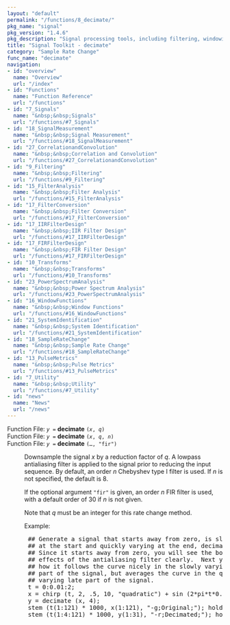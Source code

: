 ```yaml
---
layout: "default"
permalink: "/functions/8_decimate/"
pkg_name: "signal"
pkg_version: "1.4.6"
pkg_description: "Signal processing tools, including filtering, windowing and display functions."
title: "Signal Toolkit - decimate"
category: "Sample Rate Change"
func_name: "decimate"
navigation:
- id: "overview"
  name: "Overview"
  url: "/index"
- id: "Functions"
  name: "Function Reference"
  url: "/functions"
- id: "7_Signals"
  name: "&nbsp;&nbsp;Signals"
  url: "/functions/#7_Signals"
- id: "18_SignalMeasurement"
  name: "&nbsp;&nbsp;Signal Measurement"
  url: "/functions/#18_SignalMeasurement"
- id: "27_CorrelationandConvolution"
  name: "&nbsp;&nbsp;Correlation and Convolution"
  url: "/functions/#27_CorrelationandConvolution"
- id: "9_Filtering"
  name: "&nbsp;&nbsp;Filtering"
  url: "/functions/#9_Filtering"
- id: "15_FilterAnalysis"
  name: "&nbsp;&nbsp;Filter Analysis"
  url: "/functions/#15_FilterAnalysis"
- id: "17_FilterConversion"
  name: "&nbsp;&nbsp;Filter Conversion"
  url: "/functions/#17_FilterConversion"
- id: "17_IIRFilterDesign"
  name: "&nbsp;&nbsp;IIR Filter Design"
  url: "/functions/#17_IIRFilterDesign"
- id: "17_FIRFilterDesign"
  name: "&nbsp;&nbsp;FIR Filter Design"
  url: "/functions/#17_FIRFilterDesign"
- id: "10_Transforms"
  name: "&nbsp;&nbsp;Transforms"
  url: "/functions/#10_Transforms"
- id: "23_PowerSpectrumAnalysis"
  name: "&nbsp;&nbsp;Power Spectrum Analysis"
  url: "/functions/#23_PowerSpectrumAnalysis"
- id: "16_WindowFunctions"
  name: "&nbsp;&nbsp;Window Functions"
  url: "/functions/#16_WindowFunctions"
- id: "21_SystemIdentification"
  name: "&nbsp;&nbsp;System Identification"
  url: "/functions/#21_SystemIdentification"
- id: "18_SampleRateChange"
  name: "&nbsp;&nbsp;Sample Rate Change"
  url: "/functions/#18_SampleRateChange"
- id: "13_PulseMetrics"
  name: "&nbsp;&nbsp;Pulse Metrics"
  url: "/functions/#13_PulseMetrics"
- id: "7_Utility"
  name: "&nbsp;&nbsp;Utility"
  url: "/functions/#7_Utility"
- id: "news"
  name: "News"
  url: "/news"
---
```

<dl class="first-deftypefn">
<dt class="deftypefn" id="index-decimate"><span class="category-def">Function File: </span><span><code class="def-type"><var class="var">y</var> =</code> <strong class="def-name">decimate</strong> <code class="def-code-arguments">(<var class="var">x</var>, <var class="var">q</var>)</code><a class="copiable-link" href="#index-decimate"></a></span></dt>
<dt class="deftypefnx def-cmd-deftypefn" id="index-decimate-1"><span class="category-def">Function File: </span><span><code class="def-type"><var class="var">y</var> =</code> <strong class="def-name">decimate</strong> <code class="def-code-arguments">(<var class="var">x</var>, <var class="var">q</var>, <var class="var">n</var>)</code><a class="copiable-link" href="#index-decimate-1"></a></span></dt>
<dt class="deftypefnx def-cmd-deftypefn" id="index-decimate-2"><span class="category-def">Function File: </span><span><code class="def-type"><var class="var">y</var> =</code> <strong class="def-name">decimate</strong> <code class="def-code-arguments">(&hellip;, &quot;fir&quot;)</code><a class="copiable-link" href="#index-decimate-2"></a></span></dt>
<dd>
<p>Downsample the signal <var class="var">x</var> by a reduction factor of <var class="var">q</var>. A lowpass
 antialiasing filter is applied to the signal prior to reducing the input
 sequence. By default, an order <var class="var">n</var> Chebyshev type I filter is used.
 If <var class="var">n</var> is not specified, the default is 8.
</p>
<p>If the optional argument <code class="code">&quot;fir&quot;</code> is given, an order <var class="var">n</var> FIR filter
 is used, with a default order of 30 if <var class="var">n</var> is not given.
</p>
<p>Note that <var class="var">q</var> must be an integer for this rate change method.
</p>
<p>Example:
 </p><div class="example">
<pre class="example-preformatted"> ## Generate a signal that starts away from zero, is slowly varying
 ## at the start and quickly varying at the end, decimate and plot.
 ## Since it starts away from zero, you will see the boundary
 ## effects of the antialiasing filter clearly.  Next you will see
 ## how it follows the curve nicely in the slowly varying early
 ## part of the signal, but averages the curve in the quickly
 ## varying late part of the signal.
 t = 0:0.01:2;
 x = chirp (t, 2, .5, 10, &quot;quadratic&quot;) + sin (2*pi*t*0.4);
 y = decimate (x, 4);
 stem (t(1:121) * 1000, x(1:121), &quot;-g;Original;&quot;); hold on; # original
 stem (t(1:4:121) * 1000, y(1:31), &quot;-r;Decimated;&quot;); hold off; # decimated
 </pre></div>
</dd></dl>